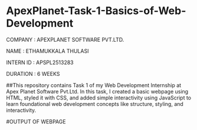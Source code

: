 # ApexPlanet-Task-1-Basics-of-Web-Development
COMPANY   : APEXPLANET SOFTWARE PVT.LTD.

NAME      : ETHAMUKKALA THULASI

INTERN ID : APSPL2513283

DURATION  : 6 WEEKS

##This repository contains Task 1 of my Web Development Internship at Apex Planet Software Pvt.Ltd. In this task, I created a basic webpage using HTML, styled it with CSS, and added simple interactivity using JavaScript to learn foundational web development concepts like structure, styling, and interactivity.

#OUTPUT OF WEBPAGE

